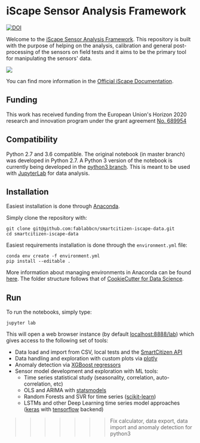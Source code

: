 iScape Sensor Analysis Framework
=======

[![DOI](https://zenodo.org/badge/97752018.svg)](https://zenodo.org/badge/latestdoi/97752018)

Welcome to the [iScape Sensor Analysis Framework](https://docs.iscape.smartcitizen.me/Sensor%20Analysis%20Framework/). This repository is built with the purpose of helping on the analysis, calibration and general post-processing of the sensors on field tests and it aims to be the primary tool for manipulating the sensors' data.

![](https://i.imgur.com/CvUuWpL.gif)

You can find more information in the [Official iScape Documentation](https://docs.iscape.smartcitizen.me/Sensor%20Analysis%20Framework).

## Funding

This work has received funding from the European Union's Horizon 2020 research and innovation program under the grant agreement [No. 689954](https://cordis.europa.eu/project/rcn/202639_en.html)

## Compatibility

Python 2.7 and 3.6 compatible.
The original notebook (in master branch) was developed in Python 2.7. A Python 3 version of the notebook is currently being developed in the [python3 branch](https://github.com/fablabbcn/smartcitizen-iscape-data/tree/python3). This is meant to be used with [JupyterLab](https://github.com/jupyterlab/jupyterlab) for data analysis.

## Installation

Easiest installation is done through [Anaconda](https://docs.anaconda.com/anaconda/install/).

Simply clone the repository with:

```
git clone git@github.com:fablabbcn/smartcitizen-iscape-data.git
cd smartcitizen-iscape-data
```

Easiest requirements installation is done through the `environment.yml` file:

```
conda env create -f environment.yml
pip install --editable .
```

More information about managing environments in Anaconda can be found [here](https://conda.io/docs/user-guide/tasks/manage-environments.html). The folder structure follows that of [CookieCutter for Data Science](https://drivendata.github.io/cookiecutter-data-science/).

## Run

To run the notebooks, simply type:

```
jupyter lab
```

This will open a web browser instance (by default [localhost:8888/lab]()) which gives access to the following set of tools:

- Data load and import from CSV, local tests and the [SmartCitizen API](https://api.smartcitizen.me/)
- Data handling and exploration with custom plots via [plotly](https://plot.ly/)
- Anomaly detection via [XGBoost regressors](https://xgboost.readthedocs.io/en/latest/)
- Sensor model development and exploration with ML tools:
    - Time series statistical study (seasonality, correlation, auto-correlation, etc)
    - OLS and ARIMA with [statsmodels](https://www.statsmodels.org/stable/index.html)
    - Random Forests and SVR for time series ([scikit-learn](http://scikit-learn.org/)) 
    - LSTMs and other Deep Learning time series model approaches ([keras](https://keras.io/) with [tensorflow](https://www.tensorflow.org/) backend)
>>>>>>> Fix calculator, data export, data import and anomaly detection for python3
